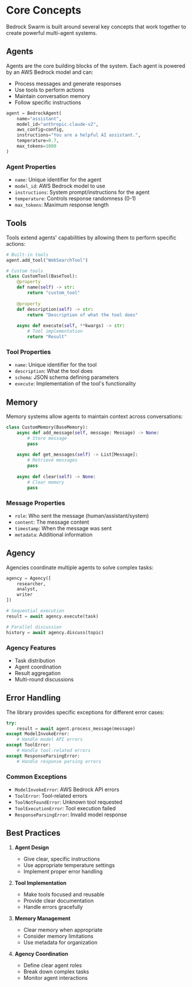 # Core Concepts

Bedrock Swarm is built around several key concepts that work together to create powerful multi-agent systems.

## Agents

Agents are the core building blocks of the system. Each agent is powered by an AWS Bedrock model and can:

- Process messages and generate responses
- Use tools to perform actions
- Maintain conversation memory
- Follow specific instructions

```python
agent = BedrockAgent(
    name="assistant",
    model_id="anthropic.claude-v2",
    aws_config=config,
    instructions="You are a helpful AI assistant.",
    temperature=0.7,
    max_tokens=1000
)
```

### Agent Properties

- `name`: Unique identifier for the agent
- `model_id`: AWS Bedrock model to use
- `instructions`: System prompt/instructions for the agent
- `temperature`: Controls response randomness (0-1)
- `max_tokens`: Maximum response length

## Tools

Tools extend agents' capabilities by allowing them to perform specific actions:

```python
# Built-in tools
agent.add_tool("WebSearchTool")

# Custom tools
class CustomTool(BaseTool):
    @property
    def name(self) -> str:
        return "custom_tool"
    
    @property
    def description(self) -> str:
        return "Description of what the tool does"
    
    async def execute(self, **kwargs) -> str:
        # Tool implementation
        return "Result"
```

### Tool Properties

- `name`: Unique identifier for the tool
- `description`: What the tool does
- `schema`: JSON schema defining parameters
- `execute`: Implementation of the tool's functionality

## Memory

Memory systems allow agents to maintain context across conversations:

```python
class CustomMemory(BaseMemory):
    async def add_message(self, message: Message) -> None:
        # Store message
        pass
    
    async def get_messages(self) -> List[Message]:
        # Retrieve messages
        pass
    
    async def clear(self) -> None:
        # Clear memory
        pass
```

### Message Properties

- `role`: Who sent the message (human/assistant/system)
- `content`: The message content
- `timestamp`: When the message was sent
- `metadata`: Additional information

## Agency

Agencies coordinate multiple agents to solve complex tasks:

```python
agency = Agency([
    researcher,
    analyst,
    writer
])

# Sequential execution
result = await agency.execute(task)

# Parallel discussion
history = await agency.discuss(topic)
```

### Agency Features

- Task distribution
- Agent coordination
- Result aggregation
- Multi-round discussions

## Error Handling

The library provides specific exceptions for different error cases:

```python
try:
    result = await agent.process_message(message)
except ModelInvokeError:
    # Handle model API errors
except ToolError:
    # Handle tool-related errors
except ResponseParsingError:
    # Handle response parsing errors
```

### Common Exceptions

- `ModelInvokeError`: AWS Bedrock API errors
- `ToolError`: Tool-related errors
- `ToolNotFoundError`: Unknown tool requested
- `ToolExecutionError`: Tool execution failed
- `ResponseParsingError`: Invalid model response

## Best Practices

1. **Agent Design**
   - Give clear, specific instructions
   - Use appropriate temperature settings
   - Implement proper error handling

2. **Tool Implementation**
   - Make tools focused and reusable
   - Provide clear documentation
   - Handle errors gracefully

3. **Memory Management**
   - Clear memory when appropriate
   - Consider memory limitations
   - Use metadata for organization

4. **Agency Coordination**
   - Define clear agent roles
   - Break down complex tasks
   - Monitor agent interactions 
